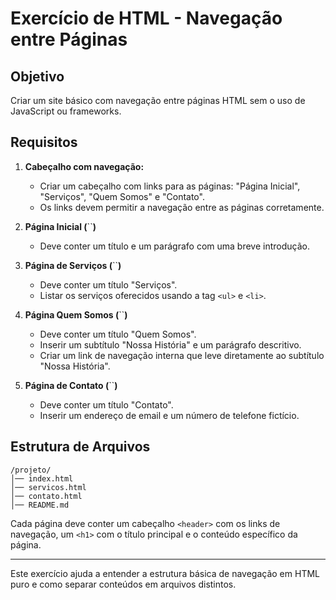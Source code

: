 # Exercício de HTML - Navegação entre Páginas

## Objetivo

Criar um site básico com navegação entre páginas HTML sem o uso de JavaScript ou frameworks.

## Requisitos

1. **Cabeçalho com navegação:**

   - Criar um cabeçalho com links para as páginas: "Página Inicial", "Serviços", "Quem Somos" e "Contato".
   - Os links devem permitir a navegação entre as páginas corretamente.

2. **Página Inicial (**\`\`**)**

   - Deve conter um título e um parágrafo com uma breve introdução.

3. **Página de Serviços (**\`\`**)**

   - Deve conter um título "Serviços".
   - Listar os serviços oferecidos usando a tag `<ul>` e `<li>`.

4. **Página Quem Somos (**\`\`**)**

   - Deve conter um título "Quem Somos".
   - Inserir um subtítulo "Nossa História" e um parágrafo descritivo.
   - Criar um link de navegação interna que leve diretamente ao subtítulo "Nossa História".

5. **Página de Contato (**\`\`**)**

   - Deve conter um título "Contato".
   - Inserir um endereço de email e um número de telefone fictício.

## Estrutura de Arquivos

```
/projeto/
│── index.html
│── servicos.html
│── contato.html
│── README.md
```

Cada página deve conter um cabeçalho `<header>` com os links de navegação, um `<h1>` com o título principal e o conteúdo específico da página.

---

Este exercício ajuda a entender a estrutura básica de navegação em HTML puro e como separar conteúdos em arquivos distintos.
